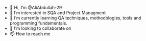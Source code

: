 - 👋 Hi, I’m @AliAbdullah-29
- 👀 I’m interested in SQA and Project Managment  
- 🌱 I’m currently learning QA techniques, mothodologies, tools and programming fundamentals.  
- 💞️ I’m looking to collaborate on 
- 📫 How to reach me 

<!---
AliAbdullah-29/AliAbdullah-29 is a ✨ special ✨ repository because its `README.md` (this file) appears on your GitHub profile.
You can click the Preview link to take a look at your changes.
--->
